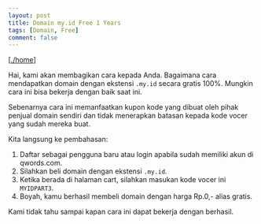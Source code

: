 ```yaml
---
layout: post
title: Domain my.id Free 1 Years
tags: [Domain, Free]
comment: false
---
```


[[./home](https://leaks.my.id)]

Hai, kami akan membagikan cara kepada Anda. Bagaimana cara mendapatkan domain dengan ekstensi <code>.my.id</code> secara gratis 100%. Mungkin cara ini bisa bekerja dengan baik saat ini.

Sebenarnya cara ini memanfaatkan kupon kode yang dibuat oleh pihak penjual domain sendiri dan tidak menerapkan batasan kepada kode vocer yang sudah mereka buat.

Kita langsung ke pembahasan:

1. Daftar sebagai pengguna baru atau login apabila sudah memiliki akun di qwords.com.
2. Silahkan beli domain dengan ekstensi <code>.my.id</code>.
3. Ketika berada di halaman cart, silahkan masukan kode vocer ini <code>MYIDPART3</code>.
4. Boyah, kamu berhasil membeli domain dengan harga Rp.0,- alias gratis.

Kami tidak tahu sampai kapan cara ini dapat bekerja dengan berhasil.